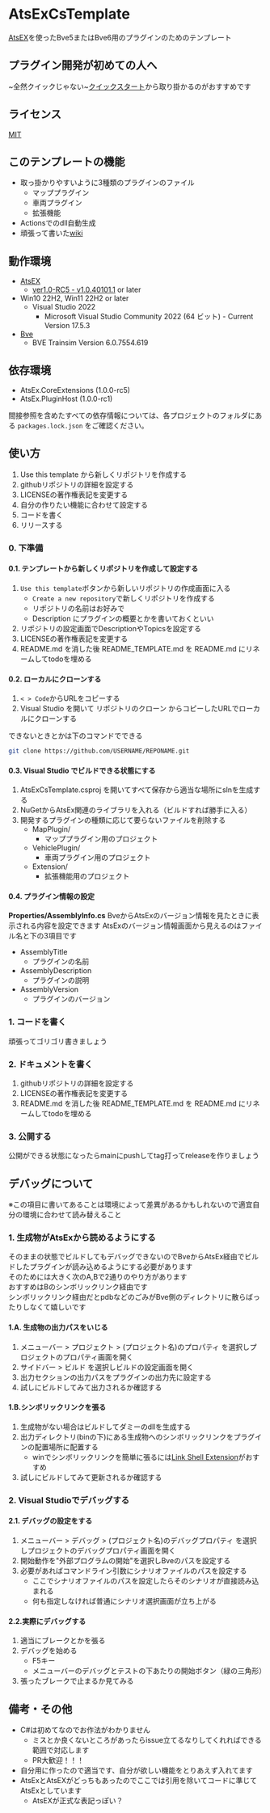 # AtsExCsTemplate
[AtsEX](https://github.com/automatic9045/AtsEX)を使ったBve5またはBve6用のプラグインのためのテンプレート

## プラグイン開発が初めての人へ
~全然クイックじゃない~[クイックスタート](../../wiki/クイックスタート/)から取り掛かるのがおすすめです

## ライセンス
[MIT](LICENSE)

## このテンプレートの機能
- 取っ掛かりやすいように3種類のプラグインのファイル
    - マッププラグイン
    - 車両プラグイン
    - 拡張機能
- Actionsでのdll自動生成
- 頑張って書いた[wiki](../../wiki/)

## 動作環境
- [AtsEX](https://github.com/automatic9045/AtsEX)
    - [ver1.0-RC5 - v1.0.40101.1](https://github.com/automatic9045/AtsEX/releases/tag/v1.0.40101.1) or later
- Win10 22H2, Win11 22H2 or later
    - Visual Studio 2022
        - Microsoft Visual Studio Community 2022 (64 ビット) - Current Version 17.5.3
- [Bve](https://bvets.net/)
    - BVE Trainsim Version 6.0.7554.619


## 依存環境

- AtsEx.CoreExtensions (1.0.0-rc5)
- AtsEx.PluginHost (1.0.0-rc1)

間接参照を含めたすべての依存情報については、各プロジェクトのフォルダにある `packages.lock.json` をご確認ください。


## 使い方
1. Use this template から新しくリポジトリを作成する
1. githubリポジトリの詳細を設定する
2. LICENSEの著作権表記を変更する
1. 自分の作りたい機能に合わせて設定する
1. コードを書く
1. リリースする

### 0. 下準備
#### 0.1. テンプレートから新しくリポジトリを作成して設定する
1. `Use this template`ボタンから新しいリポジトリの作成画面に入る
    - `Create a new repository`で新しくリポジトリを作成する
    - リポジトリの名前はお好みで
    - Description にプラグインの概要とかを書いておくといい
1. リポジトリの設定画面でDescriptionやTopicsを設定する
1. LICENSEの著作権表記を変更する
1. README.md を消した後 README_TEMPLATE.md を README.md にリネームしてtodoを埋める

#### 0.2. ローカルにクローンする
1. `< > Code`からURLをコピーする
1. Visual Studio を開いて リポジトリのクローン からコピーしたURLでローカルにクローンする

できないときとかは下のコマンドでできる
```bash
git clone https://github.com/USERNAME/REPONAME.git
```

#### 0.3. Visual Studio でビルドできる状態にする
1. AtsExCsTemplate.csproj を開いてすべて保存から適当な場所にslnを生成する
1. NuGetからAtsEx関連のライブラリを入れる（ビルドすれば勝手に入る）
1. 開発するプラグインの種類に応じて要らないファイルを削除する
    - MapPlugin/
        - マッププラグイン用のプロジェクト
    - VehiclePlugin/
        - 車両プラグイン用のプロジェクト
    - Extension/
        - 拡張機能用のプロジェクト

#### 0.4. プラグイン情報の設定
**Properties/AssemblyInfo.cs**
BveからAtsExのバージョン情報を見たときに表示される内容を設定できます
AtsExのバージョン情報画面から見えるのはファイル名と下の3項目です

- AssemblyTitle
    - プラグインの名前
- AssemblyDescription
    - プラグインの説明
- AssemblyVersion
    - プラグインのバージョン

### 1. コードを書く
頑張ってゴリゴリ書きましょう

### 2. ドキュメントを書く
1. githubリポジトリの詳細を設定する
1. LICENSEの著作権表記を変更する
1. README.md を消した後 README_TEMPLATE.md を README.md にリネームしてtodoを埋める

### 3. 公開する
公開ができる状態になったらmainにpushしてtag打ってreleaseを作りましょう
<!-- tagを打つとciが走って自動でreleaseが作られビルド生成物が添付されます -->


## デバッグについて
※この項目に書いてあることは環境によって差異があるかもしれないので適宜自分の環境に合わせて読み替えること
### 1. 生成物がAtsExから読めるようにする
そのままの状態でビルドしてもデバッグできないのでBveからAtsEx経由でビルドしたプラグインが読み込めるようにする必要があります  
そのためには大きく次のA,Bで2通りのやり方があります  
おすすめはBのシンボリックリンク経由です  
シンボリックリンク経由だとpdbなどのごみがBve側のディレクトリに散らばったりしなくて嬉しいです  
#### 1.A. 生成物の出力パスをいじる
1. メニューバー > プロジェクト > (プロジェクト名)のプロパティ を選択しプロジェクトのプロパティ画面を開く
1. サイドバー > ビルド を選択しビルドの設定画面を開く
1. 出力セクションの出力パスをプラグインの出力先に設定する
1. 試しにビルドしてみて出力されるか確認する
#### 1.B.シンボリックリンクを張る
1. 生成物がない場合はビルドしてダミーのdllを生成する
1. 出力ディレクトリ(binの下)にある生成物へのシンボリックリンクをプラグインの配置場所に配置する
    - winでシンボリックリンクを簡単に張るには[Link Shell Extension](https://www.gigafree.net/system/explorer/hardlinkshellextension.html)がおすすめ
1. 試しにビルドしてみて更新されるか確認する
### 2. Visual Studioでデバッグする
#### 2.1. デバッグの設定をする
1. メニューバー > デバッグ > (プロジェクト名)のデバッグプロパティ を選択しプロジェクトのデバッグプロパティ画面を開く
1. 開始動作を"外部プログラムの開始"を選択しBveのパスを設定する
1. 必要があればコマンドライン引数にシナリオファイルのパスを設定する
    - ここでシナリオファイルのパスを設定したらそのシナリオが直接読み込まれる
    - 何も指定しなければ普通にシナリオ選択画面が立ち上がる
#### 2.2.実際にデバッグする
1. 適当にブレークとかを張る
1. デバッグを始める
    - F5キー
    - メニューバーのデバッグとテストの下あたりの開始ボタン（緑の三角形）
1. 張ったブレークで止まるか見てみる


## 備考・その他
- C#は初めてなのでお作法がわかりません
    - ミスとか良くないところがあったらissue立てるなりしてくれればできる範囲で対応します
    - PR大歓迎！！！
- 自分用に作ったので適当です、自分が欲しい機能をとりあえず入れてます
- AtsExとAtsEXがどっちもあったのでここでは引用を除いてコードに準じてAtsExとしています
    - AtsEXが正式な表記っぽい？
